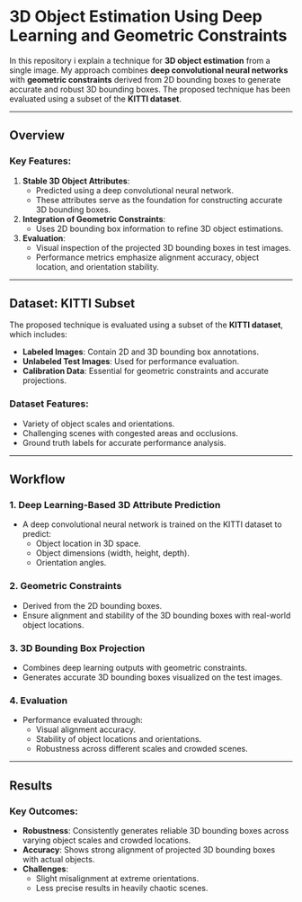 # 3D Object Estimation Using Deep Learning and Geometric Constraints

In this repository i explain a technique for **3D object estimation** from a single image. My approach combines **deep convolutional neural networks** with **geometric constraints** derived from 2D bounding boxes to generate accurate and robust 3D bounding boxes. The proposed technique has been evaluated using a subset of the **KITTI dataset**.

---

## Overview

### Key Features:
1. **Stable 3D Object Attributes**:
   - Predicted using a deep convolutional neural network.
   - These attributes serve as the foundation for constructing accurate 3D bounding boxes.
2. **Integration of Geometric Constraints**:
   - Uses 2D bounding box information to refine 3D object estimations.
3. **Evaluation**:
   - Visual inspection of the projected 3D bounding boxes in test images.
   - Performance metrics emphasize alignment accuracy, object location, and orientation stability.

---

## Dataset: KITTI Subset

The proposed technique is evaluated using a subset of the **KITTI dataset**, which includes:
- **Labeled Images**: Contain 2D and 3D bounding box annotations.
- **Unlabeled Test Images**: Used for performance evaluation.
- **Calibration Data**: Essential for geometric constraints and accurate projections.

### Dataset Features:
- Variety of object scales and orientations.
- Challenging scenes with congested areas and occlusions.
- Ground truth labels for accurate performance analysis.

---

## Workflow

### 1. Deep Learning-Based 3D Attribute Prediction
- A deep convolutional neural network is trained on the KITTI dataset to predict:
  - Object location in 3D space.
  - Object dimensions (width, height, depth).
  - Orientation angles.

### 2. Geometric Constraints
- Derived from the 2D bounding boxes.
- Ensure alignment and stability of the 3D bounding boxes with real-world object locations.

### 3. 3D Bounding Box Projection
- Combines deep learning outputs with geometric constraints.
- Generates accurate 3D bounding boxes visualized on the test images.

### 4. Evaluation
- Performance evaluated through:
  - Visual alignment accuracy.
  - Stability of object locations and orientations.
  - Robustness across different scales and crowded scenes.

---

## Results

### Key Outcomes:
- **Robustness**: Consistently generates reliable 3D bounding boxes across varying object scales and crowded locations.
- **Accuracy**: Shows strong alignment of projected 3D bounding boxes with actual objects.
- **Challenges**:
  - Slight misalignment at extreme orientations.
  - Less precise results in heavily chaotic scenes.
